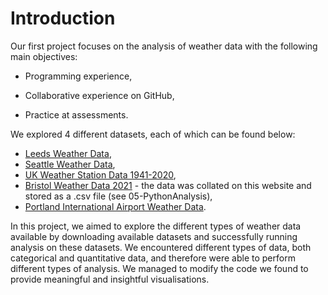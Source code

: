 # Introduction

Our first project focuses on the analysis of weather data with the following main objectives:

* Programming experience,

* Collaborative experience on GitHub,

* Practice at assessments.

We explored 4 different datasets, each of which can be found below:
* [Leeds Weather Data](https://www.kaggle.com/datasets/muthuj7/weather-dataset?resource=download),
* [Seattle Weather Data](https://www.kaggle.com/code/aryansan69/notebookbc95ebdba5/data?select=seattle-weather.csv),
* [UK Weather Station Data 1941-2020](https://www.kaggle.com/datasets/josephw20/uk-met-office-weather-data?resource=download),
* [Bristol Weather Data 2021](https://www.visualcrossing.com/weather/weather-data-services) - the data was collated on this website and stored as a .csv file (see 05-PythonAnalysis),
* [Portland International Airport Weather Data](https://raw.githubusercontent.com/wpbSabi/weather/main/towardsDS/weather_towardsds.csv).

In this project, we aimed to explore the different types of weather data available by downloading available datasets and successfully running analysis on these datasets. We encountered different types of data, both categorical and quantitative data, and therefore were able to perform different types of analysis. We managed to modify the code we found to provide meaningful and insightful visualisations.

